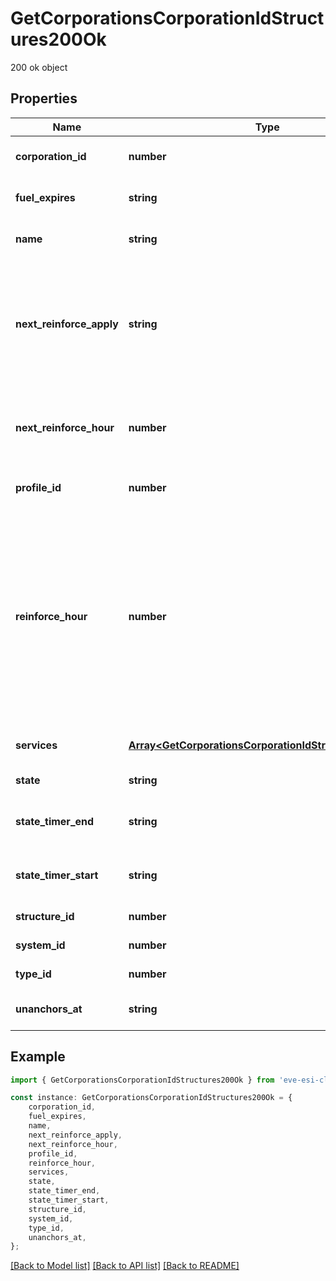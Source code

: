 # GetCorporationsCorporationIdStructures200Ok

200 ok object

## Properties

Name | Type | Description | Notes
------------ | ------------- | ------------- | -------------
**corporation_id** | **number** | ID of the corporation that owns the structure | [default to undefined]
**fuel_expires** | **string** | Date on which the structure will run out of fuel | [optional] [default to undefined]
**name** | **string** | The structure name | [optional] [default to undefined]
**next_reinforce_apply** | **string** | The date and time when the structure\&#39;s newly requested reinforcement times (e.g. next_reinforce_hour and next_reinforce_day) will take effect | [optional] [default to undefined]
**next_reinforce_hour** | **number** | The requested change to reinforce_hour that will take effect at the time shown by next_reinforce_apply | [optional] [default to undefined]
**profile_id** | **number** | The id of the ACL profile for this citadel | [default to undefined]
**reinforce_hour** | **number** | The hour of day that determines the four hour window when the structure will randomly exit its reinforcement periods and become vulnerable to attack against its armor and/or hull. The structure will become vulnerable at a random time that is +/- 2 hours centered on the value of this property | [optional] [default to undefined]
**services** | [**Array&lt;GetCorporationsCorporationIdStructuresService&gt;**](GetCorporationsCorporationIdStructuresService.md) | Contains a list of service upgrades, and their state | [optional] [default to undefined]
**state** | **string** | state string | [default to undefined]
**state_timer_end** | **string** | Date at which the structure will move to it\&#39;s next state | [optional] [default to undefined]
**state_timer_start** | **string** | Date at which the structure entered it\&#39;s current state | [optional] [default to undefined]
**structure_id** | **number** | The Item ID of the structure | [default to undefined]
**system_id** | **number** | The solar system the structure is in | [default to undefined]
**type_id** | **number** | The type id of the structure | [default to undefined]
**unanchors_at** | **string** | Date at which the structure will unanchor | [optional] [default to undefined]

## Example

```typescript
import { GetCorporationsCorporationIdStructures200Ok } from 'eve-esi-client-ts';

const instance: GetCorporationsCorporationIdStructures200Ok = {
    corporation_id,
    fuel_expires,
    name,
    next_reinforce_apply,
    next_reinforce_hour,
    profile_id,
    reinforce_hour,
    services,
    state,
    state_timer_end,
    state_timer_start,
    structure_id,
    system_id,
    type_id,
    unanchors_at,
};
```

[[Back to Model list]](../README.md#documentation-for-models) [[Back to API list]](../README.md#documentation-for-api-endpoints) [[Back to README]](../README.md)
